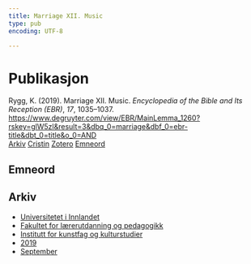```yaml
---
title: Marriage XII. Music
type: pub
encoding: UTF-8

---
```

<h1>Publikasjon</h1>
<article id="csl-bib-container-ZYMZYEMI" class="csl-bib-container">
  <div class="csl-bib-body"> <div class="csl-entry">Rygg, K. (2019). Marriage XII. Music. <i>Encyclopedia of the Bible and Its Reception (EBR)</i>, <i>17</i>, 1035–1037. <a href="https://www.degruyter.com/view/EBR/MainLemma_1260?rskey=glW5zl&#38;result=3&#38;dbq_0=marriage&#38;dbf_0=ebr-title&#38;dbt_0=title&#38;o_0=AND">https://www.degruyter.com/view/EBR/MainLemma_1260?rskey=glW5zl&#38;result=3&#38;dbq_0=marriage&#38;dbf_0=ebr-title&#38;dbt_0=title&#38;o_0=AND</a></div> </div>
  <div class="csl-bib-buttons">
    <a href="#taxonomy-article-ZYMZYEMI" alt="archive" class="csl-bib-button">Arkiv</a>
    <a href="https://app.cristin.no/results/show.jsf?id=1731161" alt="Cristin" class="csl-bib-button">Cristin</a>
    <a href="http://zotero.org/groups/5881554/items/ZYMZYEMI" alt="Zotero" class="csl-bib-button">Zotero</a>
    <a href="#keywords-article-ZYMZYEMI" alt="keywords" class="csl-bib-button">Emneord</a>
  </div>
  <div id="csl-bib-meta-container-ZYMZYEMI"></div>
</article>
<div id="csl-bib-meta-ZYMZYEMI" class="csl-bib-meta">
  <article id="keywords-article-ZYMZYEMI" class="keywords-article">
    <h1>Emneord</h1>
    
  </article>
  <article id="taxonomy-article-ZYMZYEMI" class="taxonomy-article">
    <h1>Arkiv</h1>
    <ul>
      <li><a href="{{< params subfolder >}}nn/archive/?key=3DCRN523">Universitetet i Innlandet</a></li>
      <li><a href="{{< params subfolder >}}nn/archive/?key=WYNZA47F">Fakultet for lærerutdanning og pedagogikk</a></li>
      <li><a href="{{< params subfolder >}}nn/archive/?key=VBB2T4VJ">Institutt for kunstfag og kulturstudier</a></li>
      <li><a href="{{< params subfolder >}}nn/archive/?key=N3YI5B9V">2019</a></li>
      <li><a href="{{< params subfolder >}}nn/archive/?key=AEXU9G9P">September</a></li>
    </ul>
  </article>
</div>
